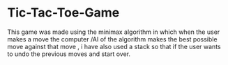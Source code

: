 # Tic-Tac-Toe-Game
This game was made using the minimax algorithm in which when the user makes a move the computer /AI of the algorithm makes the best possible move against that move , i have also used a stack so that if the user wants to undo the previous moves and start over.
